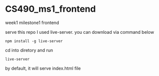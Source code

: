 # CS490_ms1_frontend

week1 milestone1 frontend

serve this repo
I used live-server. you can download via command below
```
npm install -g live-server
```
cd into diretory and run
```
live-server
```
by default, it will serve index.html file

